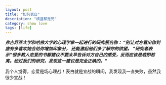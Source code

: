 ```yaml
---
layout: post
title: "如何表白"
description: "横竖都是死"
category: show love
tags: [life]
---
```


***弗吉尼亚大学和哈佛大学的心理学家一起进行的研究报告称： “别让对方看出你到底有多喜欢她会给你增加印象分， 还能激起他们多了解你的欲望。 ”研究者表示“很多教人恋爱的书都建议不要太早告诉对方自己的感受，反而应该是若即若离。经过我们的研究，发现这一建议是完全正确的。”***      
     
我个人觉得，恋爱是场心理战！表白就是宣战的瞬间，我发现我一直失败，虽然我很少宣战！
